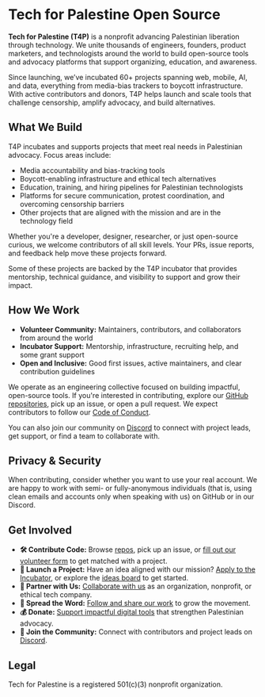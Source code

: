 # Tech for Palestine Open Source

**Tech for Palestine (T4P)** is a nonprofit advancing Palestinian liberation through technology. We unite thousands of engineers, founders, product marketers, and technologists around the world to build open-source tools and advocacy platforms that support organizing, education, and awareness.

Since launching, we’ve incubated 60+ projects spanning web, mobile, AI, and data, everything from media-bias trackers to boycott infrastructure. With active contributors and donors, T4P helps launch and scale tools that challenge censorship, amplify advocacy, and build alternatives.

## What We Build

T4P incubates and supports projects that meet real needs in Palestinian advocacy. Focus areas include:

- Media accountability and bias-tracking tools
- Boycott-enabling infrastructure and ethical tech alternatives
- Education, training, and hiring pipelines for Palestinian technologists
- Platforms for secure communication, protest coordination, and overcoming censorship barriers
- Other projects that are aligned with the mission and are in the technology field

Whether you're a developer, designer, researcher, or just open-source curious, we welcome contributors of all skill levels. Your PRs, issue reports, and feedback help move these projects forward.

Some of these projects are backed by the T4P incubator that provides mentorship, technical guidance, and visibility to support and grow their impact.

## How We Work

- **Volunteer Community:** Maintainers, contributors, and collaborators from around the world
- **Incubator Support:** Mentorship, infrastructure, recruiting help, and some grant support
- **Open and Inclusive:** Good first issues, active maintainers, and clear contribution guidelines

We operate as an engineering collective focused on building impactful, open-source tools. If you're interested in contributing, explore our [GitHub repositories](https://github.com/orgs/TechForPalestine/repositories), pick up an issue, or open a pull request. We expect contributors to follow our [Code of Conduct](https://github.com/techforpalestine/code-of-conduct).

You can also join our community on [Discord](https://techforpalestine.org/discord-invite) to connect with project leads, get support, or find a team to collaborate with.

## Privacy & Security

When contributing, consider whether you want to use your real account. We are happy to work with semi- or fully-anonymous individuals (that is, using clean emails and accounts only when speaking with us) on GitHub or in our Discord.

## Get Involved

- **🛠️ Contribute Code:** Browse [repos](https://github.com/TechForPalestine), pick up an issue, or [fill out our volunteer form](https://techforpalestine.org/volunteer-form) to get matched with a project.
- **🚀 Launch a Project:** Have an idea aligned with our mission? [Apply to the Incubator](https://techforpalestine.org/project-application-form), or explore the [ideas board](https://techforpalestine.org/ideas/) to get started.
- **🤝 Partner with Us:** [Collaborate with us](mailto:community@techforpalestine.org) as an organization, nonprofit, or ethical tech company.
- **📢 Spread the Word:** [Follow and share our work](https://techforpalestine.org/) to grow the movement.
- **💰 Donate:** [Support impactful digital tools](https://techforpalestine.org/donate) that strengthen Palestinian advocacy.
- **💬 Join the Community:** Connect with contributors and project leads on [Discord](https://techforpalestine.org/discord-invite).

## Legal

Tech for Palestine is a registered 501(c)(3) nonprofit organization.
